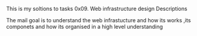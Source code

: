 This is my soltions to tasks 0x09. Web infrastructure design
Descriptions

The mail goal is to understand the web infrastucture and how its works ,its componets and how its organised in a high level understanding

